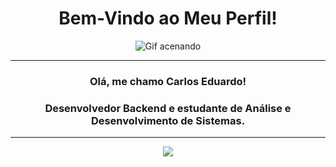 <center><h1>Bem-Vindo ao Meu Perfil!</h1><center>


<center>

![Gif acenando](https://media.giphy.com/media/11D0XkJInM2ssU/giphy.gif?cid=790b7611u8zpmeg9hr3mgcwtoof2d42m6cyki9g99fr2gzdu&ep=v1_gifs_search&rid=giphy.gif&ct=g)

</center>

-------

### Olá, me chamo Carlos Eduardo!
### Desenvolvedor Backend e estudante de Análise e Desenvolvimento de Sistemas.

-------
![](https://www.google.com/url?sa=i&url=https%3A%2F%2Fwww.stickpng.com%2Fpt-br%2Fimg%2Ficones-logos-emojis%2Fempresas-tecnicas%2Flogotipo-redondo-linkedin&psig=AOvVaw2iTR4XCbMkYCiZgvJQObTZ&ust=1720537762684000&source=images&cd=vfe&opi=89978449&ved=0CBEQjRxqFwoTCMCR3-Tcl4cDFQAAAAAdAAAAABAE)

<!-- Cabeçalho -->

<!--
**DKFTX/DKFTX** is a ✨ _special_ ✨ repository because its `README.md` (this file) appears on your GitHub profile.

Here are some ideas to get you started:

- 🔭 I’m currently working on ...
- 🌱 I’m currently learning ...
- 👯 I’m looking to collaborate on ...
- 🤔 I’m looking for help with ...
- 💬 Ask me about ...
- 📫 How to reach me: ...
- 😄 Pronouns: ...
- ⚡ Fun fact: ...
-->

